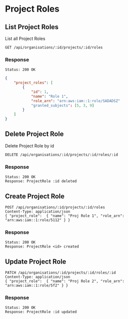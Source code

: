 # Project Roles

## List Project Roles

List all Project Roles

```
GET /api/organisations/:id/projects/:id/roles
```

### Response

```
Status: 200 OK
```

```json
{
    "project_roles": [
        {
            "id": 1,
            "name": "Role 1",
            "role_arn": "arn:aws:iam::1:role/SADADSZ"
            "granted_subjects": [5, 3, 9]
        }
    ]
}
```

## Delete Project Role

Delete Project Role by id

```
DELETE /api/organisations/:id/projects/:id/roles/:id
```
### Response

```
Status: 200 OK
Response: ProjectRole :id deleted
```

## Create Project Role

```
POST /api/organisations/:id/projects/:id/roles
Content-Type: application/json
{ "project_role":  { "name": "Proj Role 1", "role_arn": "arn:aws:iam::1:role/5112" } }
```

### Response

```
Status: 200 OK
Response: ProjectRole <id> created
```

## Update Project Role

```
PATCH /api/organisations/:id/projects/:id/roles/:id
Content-Type: application/json
{ "project_role":  { "name": "Proj Role 2", "role_arn": "arn:aws:iam::1:role/5f2" } }
```

### Response

```
Status: 200 OK
Response: ProjectRole :id updated
```
